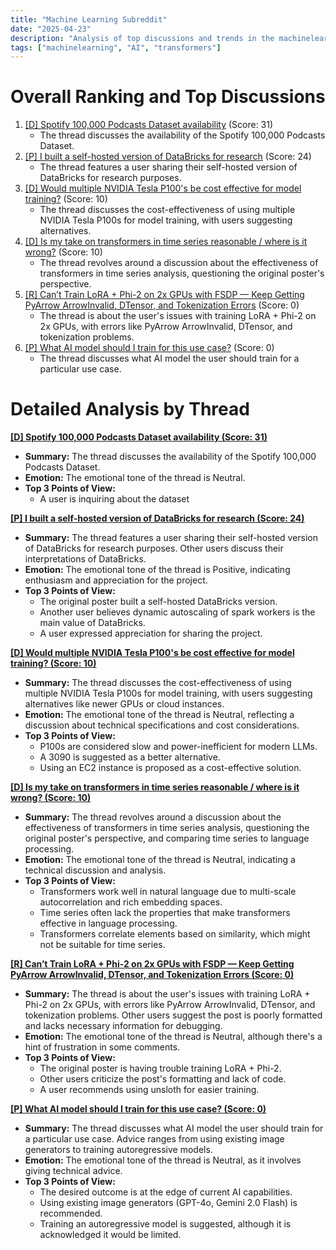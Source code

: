 ```yaml
---
title: "Machine Learning Subreddit"
date: "2025-04-23"
description: "Analysis of top discussions and trends in the machinelearning subreddit"
tags: ["machinelearning", "AI", "transformers"]
---
```


# Overall Ranking and Top Discussions
1.  [[D] Spotify 100,000 Podcasts Dataset availability](https://www.reddit.com/r/MachineLearning/comments/1k5zvbf/d_spotify_100000_podcasts_dataset_availability/) (Score: 31)
    * The thread discusses the availability of the Spotify 100,000 Podcasts Dataset.
2.  [[P] I built a self-hosted version of DataBricks for research](https://www.reddit.com/r/MachineLearning/comments/1k5viph/p_i_built_a_selfhosted_version_of_databricks_for/) (Score: 24)
    * The thread features a user sharing their self-hosted version of DataBricks for research purposes.
3.  [[D] Would multiple NVIDIA Tesla P100's be cost effective for model training?](https://www.reddit.com/r/MachineLearning/comments/1k5ley3/d_would_multiple_nvidia_tesla_p100s_be_cost/) (Score: 10)
    * The thread discusses the cost-effectiveness of using multiple NVIDIA Tesla P100s for model training, with users suggesting alternatives.
4.  [[D] Is my take on transformers in time series reasonable / where is it wrong?](https://www.reddit.com/r/MachineLearning/comments/1k63r4a/d_is_my_take_on_transformers_in_time_series/) (Score: 10)
    *  The thread revolves around a discussion about the effectiveness of transformers in time series analysis, questioning the original poster's perspective.
5.  [[R] Can’t Train LoRA + Phi-2 on 2x GPUs with FSDP — Keep Getting PyArrow ArrowInvalid, DTensor, and Tokenization Errors](https://www.reddit.com/r/MachineLearning/comments/1k5jhub/r_cant_train_lora_phi2_on_2x_gpus_with_fsdp_keep/) (Score: 0)
    * The thread is about the user's issues with training LoRA + Phi-2 on 2x GPUs, with errors like PyArrow ArrowInvalid, DTensor, and tokenization problems.
6.  [[P] What AI model should I train for this use case?](https://www.reddit.com/r/MachineLearning/comments/1k5mcj0/p_what_ai_model_should_i_train_for_this_use_case/) (Score: 0)
    * The thread discusses what AI model the user should train for a particular use case.

# Detailed Analysis by Thread
**[[D] Spotify 100,000 Podcasts Dataset availability (Score: 31)](https://www.reddit.com/r/MachineLearning/comments/1k5zvbf/d_spotify_100000_podcasts_dataset_availability/)**
*  **Summary:** The thread discusses the availability of the Spotify 100,000 Podcasts Dataset.
*  **Emotion:** The emotional tone of the thread is Neutral.
*  **Top 3 Points of View:**
    *  A user is inquiring about the dataset

**[[P] I built a self-hosted version of DataBricks for research (Score: 24)](https://www.reddit.com/r/MachineLearning/comments/1k5viph/p_i_built_a_selfhosted_version_of_databricks_for/)**
*  **Summary:** The thread features a user sharing their self-hosted version of DataBricks for research purposes. Other users discuss their interpretations of DataBricks.
*  **Emotion:** The emotional tone of the thread is Positive, indicating enthusiasm and appreciation for the project.
*  **Top 3 Points of View:**
    *  The original poster built a self-hosted DataBricks version.
    *  Another user believes dynamic autoscaling of spark workers is the main value of DataBricks.
    *  A user expressed appreciation for sharing the project.

**[[D] Would multiple NVIDIA Tesla P100's be cost effective for model training? (Score: 10)](https://www.reddit.com/r/MachineLearning/comments/1k5ley3/d_would_multiple_nvidia_tesla_p100s_be_cost/)**
*  **Summary:** The thread discusses the cost-effectiveness of using multiple NVIDIA Tesla P100s for model training, with users suggesting alternatives like newer GPUs or cloud instances.
*  **Emotion:** The emotional tone of the thread is Neutral, reflecting a discussion about technical specifications and cost considerations.
*  **Top 3 Points of View:**
    *  P100s are considered slow and power-inefficient for modern LLMs.
    *  A 3090 is suggested as a better alternative.
    *  Using an EC2 instance is proposed as a cost-effective solution.

**[[D] Is my take on transformers in time series reasonable / where is it wrong? (Score: 10)](https://www.reddit.com/r/MachineLearning/comments/1k63r4a/d_is_my_take_on_transformers_in_time_series/)**
*  **Summary:** The thread revolves around a discussion about the effectiveness of transformers in time series analysis, questioning the original poster's perspective, and comparing time series to language processing.
*  **Emotion:** The emotional tone of the thread is Neutral, indicating a technical discussion and analysis.
*  **Top 3 Points of View:**
    *  Transformers work well in natural language due to multi-scale autocorrelation and rich embedding spaces.
    *  Time series often lack the properties that make transformers effective in language processing.
    *  Transformers correlate elements based on similarity, which might not be suitable for time series.

**[[R] Can’t Train LoRA + Phi-2 on 2x GPUs with FSDP — Keep Getting PyArrow ArrowInvalid, DTensor, and Tokenization Errors (Score: 0)](https://www.reddit.com/r/MachineLearning/comments/1k5jhub/r_cant_train_lora_phi2_on_2x_gpus_with_fsdp_keep/)**
*  **Summary:** The thread is about the user's issues with training LoRA + Phi-2 on 2x GPUs, with errors like PyArrow ArrowInvalid, DTensor, and tokenization problems. Other users suggest the post is poorly formatted and lacks necessary information for debugging.
*  **Emotion:** The emotional tone of the thread is Neutral, although there's a hint of frustration in some comments.
*  **Top 3 Points of View:**
    *  The original poster is having trouble training LoRA + Phi-2.
    *  Other users criticize the post's formatting and lack of code.
    *  A user recommends using unsloth for easier training.

**[[P] What AI model should I train for this use case? (Score: 0)](https://www.reddit.com/r/MachineLearning/comments/1k5mcj0/p_what_ai_model_should_i_train_for_this_use_case/)**
*  **Summary:** The thread discusses what AI model the user should train for a particular use case. Advice ranges from using existing image generators to training autoregressive models.
*  **Emotion:** The emotional tone of the thread is Neutral, as it involves giving technical advice.
*  **Top 3 Points of View:**
    *  The desired outcome is at the edge of current AI capabilities.
    *  Using existing image generators (GPT-4o, Gemini 2.0 Flash) is recommended.
    *  Training an autoregressive model is suggested, although it is acknowledged it would be limited.
